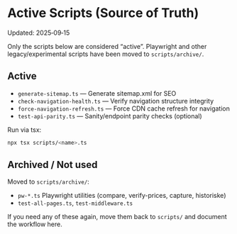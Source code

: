 # Active Scripts (Source of Truth)

Updated: 2025‑09‑15

Only the scripts below are considered “active”. Playwright and other legacy/experimental scripts have been moved to `scripts/archive/`.

## Active

- `generate-sitemap.ts` — Generate sitemap.xml for SEO
- `check-navigation-health.ts` — Verify navigation structure integrity
- `force-navigation-refresh.ts` — Force CDN cache refresh for navigation
- `test-api-parity.ts` — Sanity/endpoint parity checks (optional)

Run via tsx:
```bash
npx tsx scripts/<name>.ts
```

## Archived / Not used

Moved to `scripts/archive/`:
- `pw-*.ts` Playwright utilities (compare, verify-prices, capture, historiske)
- `test-all-pages.ts`, `test-middleware.ts`

If you need any of these again, move them back to `scripts/` and document the workflow here.

